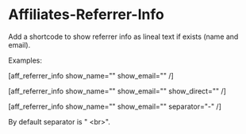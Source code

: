 Affiliates-Referrer-Info
========================
Add a shortcode to show referrer info as lineal text if exists (name and email).

Examples:

[aff_referrer_info show_name="" show_email="" /]

[aff_referrer_info show_name="" show_email="" show_direct="" /]

[aff_referrer_info show_name="" show_email="" separator="-" /]

By default separator is "  &lt;br&gt;".
